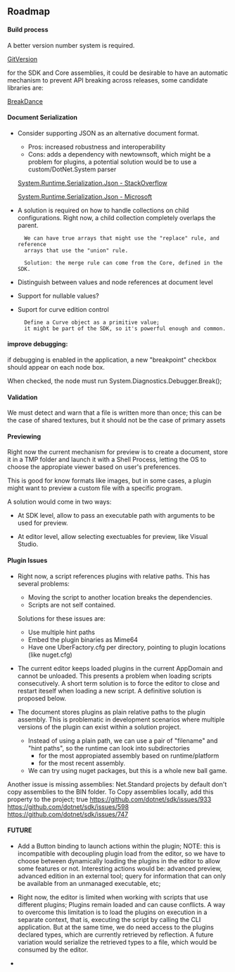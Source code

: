 ﻿## Roadmap

#### Build process

A better version number system is required.

[GitVersion](https://github.com/GitTools/GitVersion)

for the SDK and Core assemblies, it could be desirable to have an automatic mechanism
to prevent API breaking across releases, some candidate libraries are:

[BreakDance](https://github.com/CloudNimble/Breakdance)


#### Document Serialization

- Consider supporting JSON as an alternative document format.
  - Pros: increased robustness and interoperability
  - Cons: adds a dependency with newtownsoft, which might be a problem for plugins,
             a potential solution would be to use a custom/DotNet.System parser		
		
   [System.Runtime.Serialization.Json - StackOverflow](https://stackoverflow.com/questions/15894091/how-to-parse-this-string-using-system-runtime-serialization-json)

   [System.Runtime.Serialization.Json - Microsoft](https://msdn.microsoft.com/en-us/library/system.runtime.serialization.json(v=vs.100).aspx)

- A solution is required on how to handle collections on child configurations. Right now,
a child collection completely overlaps the parent.

		We can have true arrays that might use the "replace" rule, and reference
        arrays that use the "union" rule.

		Solution: the merge rule can come from the Core, defined in the SDK.

- Distinguish between values and node references at document level

- Support for nullable values?

- Suport for curve edition control

		Define a Curve object as a primitive value;
		it might be part of the SDK, so it's powerful enough and common.

#### improve debugging:

if debugging is enabled in the application,
a new "breakpoint" checkbox should appear on each node box.

When checked, the node must run System.Diagnostics.Debugger.Break();

#### Validation

We must detect and warn that a file is written more than once; this can be the case of shared textures,
but it should not be the case of primary assets


#### Previewing

Right now the current mechanism for preview is to create a document,
store it in a TMP folder and launch it with a Shell Process, letting
the OS to choose the appropiate viewer based on user's preferences.

This is good for know formats like images, but in some cases, a plugin
might want to preview a custom file with a specific program.

A solution would come in two ways:

- At SDK level, allow to pass an executable path with arguments to be used for preview.

- At editor level, allow selecting exectuables for preview, like Visual Studio.

#### Plugin Issues

- Right now, a script references plugins with relative paths. This has several problems:
  - Moving the script to another location breaks the dependencies.
  - Scripts are not self contained.

  Solutions for these issues are:
  - Use multiple hint paths
  - Embed the plugin binaries as Mime64
  - Have one UberFactory.cfg per directory, pointing to plugin locations (like nuget.cfg)



- The current editor keeps loaded plugins in the current AppDomain and cannot be unloaded.
This presents a problem when loading scripts consecutively.
A short term solution is to force the editor to close and restart iteself when loading a new script.
A definitive solution is proposed below.

- The document stores plugins as plain relative paths to the plugin assembly.
This is problematic in development scenarios where multiple versions of the plugin can exist
within a solution project.
  - Instead of using a plain path, we can use a pair of "filename" and "hint paths", so the runtime can look into subdirectories
    - for the most appropiated assembly based on runtime/platform
    - for the most recent assembly.
  - We can try using nuget packages, but this is a whole new ball game.


Another issue is missing assemblies:
Net.Standard projects by default don't copy assemblies to the BIN folder.
To Copy assemblies locally, add this property to the project; <CopyLocalLockFileAssemblies>true</CopyLocalLockFileAssemblies>
https://github.com/dotnet/sdk/issues/933
https://github.com/dotnet/sdk/issues/598
https://github.com/dotnet/sdk/issues/747

#### FUTURE

- Add a Button binding to launch actions within the plugin; NOTE: this is incompatible with decoupling plugin load
from the editor, so we have to choose between dynamically loading the plugins in the editor to allow some features or not.
Interesting actions would be: advanced preview, advanced edition in an external tool; query for information that can only
be available from an unmanaged executable, etc;


- Right now, the editor is limited when working with scripts that use different plugins;
Plugins remain loaded and can cause conflicts. A way to overcome this limitation is to load
the plugins on execution in a separate context, that is, executing the script by calling the
CLI application. But at the same time, we do need access to the plugins declared types, which
are currently retrieved by reflection. A future variation would serialize the retrieved types
to a file, which would be consumed by the editor.
- 





